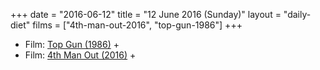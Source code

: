 +++
date = "2016-06-12"
title = "12 June 2016 (Sunday)"
layout = "daily-diet"
films = ["4th-man-out-2016", "top-gun-1986"]
+++

<ul>
<li class="entry Film">Film: <a href="/films/top-gun-1986">Top Gun (1986)</a> +</li>
<li class="entry Film">Film: <a href="/films/4th-man-out-2016">4th Man Out (2016)</a> +</li>
</ul>